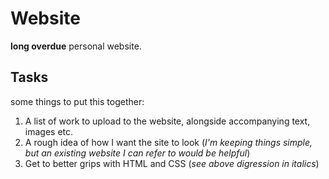 # Website

**long overdue** personal website.

## Tasks

some things to put this together:

1. A list of work to upload to the website, alongside accompanying text, images etc.
2. A rough idea of how I want the site to look (*I'm keeping things simple, but an existing website I can refer to would be helpful*)
3. Get to better grips with HTML and CSS (*see above digression in italics*)

